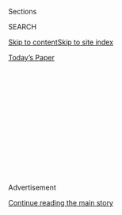 <div id="app">

<div>

<div>

<div>

<div class="NYTAppHideMasthead css-1q2w90k e1suatyy0">

<div class="section css-ui9rw0 e1suatyy2">

<div class="css-eph4ug er09x8g0">

<div class="css-6n7j50">

</div>

<span class="css-1dv1kvn">Sections</span>

<div class="css-10488qs">

<span class="css-1dv1kvn">SEARCH</span>

</div>

[Skip to content](#site-content)[Skip to site
index](#site-index)

</div>

<div class="css-10698na e1huz5gh0">

</div>

</div>

<div id="masthead-bar-one" class="section hasLinks css-15hmgas e1csuq9d3">

<div class="css-uqyvli e1csuq9d0">

</div>

<div class="css-1uqjmks e1csuq9d1">

</div>

<div class="css-9e9ivx">

[](https://myaccount.nytimes3xbfgragh.onion/auth/login?response_type=cookie&client_id=vi)

</div>

<div class="css-1bvtpon e1csuq9d2">

[Today’s
Paper](https://www.nytimes3xbfgragh.onion/section/todayspaper)

</div>

</div>

</div>

</div>

<div data-aria-hidden="false">

<div id="site-content" data-role="main">

<div>

<div class="css-1aor85t" style="opacity:0.000000001;z-index:-1;visibility:hidden">

<div class="css-1hqnpie">

<div class="css-epjblv">

<span class="css-100wwgy">Finding a Place for Third-Culture Kids in the
Culture</span>

</div>

<div class="css-k008qs">

<div class="css-o5pzib">

<span class="css-18z7m18"></span>

<div>

</div>

</div>

<span class="css-1n6z4y">https://nyti.ms/3bO144F</span>

<div class="css-1705lsu">

<div class="css-4xjgmj">

<div class="css-4skfbu" data-role="toolbar" data-aria-label="Social Media Share buttons, Save button, and Comments Panel with current comment count" data-testid="share-tools">

  - 
  - 
  - 
  - 
    
    <div class="css-6n7j50">
    
    </div>

  - 

</div>

</div>

</div>

</div>

</div>

</div>

<div class="css-13pd83m">

</div>

<div id="top-wrapper" class="css-1sy8kpn">

<div id="top-slug" class="css-l9onyx">

Advertisement

</div>

[Continue reading the main
story](#after-top)

<div class="ad top-wrapper" style="text-align:center;height:100%;display:block;min-height:250px">

<div id="top" class="place-ad" data-position="top" data-size-key="top">

</div>

</div>

<div id="after-top">

</div>

</div>

<div>

<div id="sponsor-wrapper" class="css-1hyfx7x">

<div id="sponsor-slug" class="css-19vbshk">

Supported by

</div>

[Continue reading the main
story](#after-sponsor)

<div id="sponsor" class="ad sponsor-wrapper" style="text-align:center;height:100%;display:block">

</div>

<div id="after-sponsor">

</div>

</div>

<div class="css-186x18t">

</div>

<div class="css-1vkm6nb ehdk2mb0">

# Finding a Place for Third-Culture Kids in the Culture

</div>

In his new HBO series, the filmmaker Luca Guadagnino revisits a timeless
yet timely question: What does it mean to be from everywhere and nowhere
at once?

<div class="css-79elbk" data-testid="photoviewer-wrapper">

<div class="css-z3e15g" data-testid="photoviewer-wrapper-hidden">

</div>

<div class="css-1a48zt4 ehw59r15" data-testid="photoviewer-children">

![<span class="css-1l9o2ey e13ogyst0" data-aria-hidden="true">Jack Dylan
Grazer in Veneto, Italy, in Luca Guadagnino’s “We Are Who We
Are.”</span><span class="css-1nlbvxy e1z0qqy90" itemprop="copyrightHolder"><span class="css-1ly73wi e1tej78p0">Credit...</span><span><span>Yannis
Drakoulidis/HBO</span></span></span>](https://static01.graylady3jvrrxbe.onion/images/2020/09/11/t-magazine/entertainment/luca-slide-OCJ2/luca-slide-OCJ2-articleLarge.jpg?quality=75&auto=webp&disable=upscale)

</div>

</div>

<div class="css-18e8msd">

<div class="css-vp77d3 epjyd6m0">

<div class="css-1baulvz">

By <span class="css-1baulvz last-byline" itemprop="name">Noor
Brara</span>

</div>

</div>

  - Sept. 11,
    2020

  - 
    
    <div class="css-4xjgmj">
    
    <div class="css-d8bdto" data-role="toolbar" data-aria-label="Social Media Share buttons, Save button, and Comments Panel with current comment count" data-testid="share-tools">
    
      - 
      - 
      - 
      - 
        
        <div class="css-6n7j50">
        
        </div>
    
      - 
    
    </div>
    
    </div>

</div>

</div>

<div class="section meteredContent css-1r7ky0e" name="articleBody" itemprop="articleBody">

<div class="css-1fanzo5 StoryBodyCompanionColumn">

<div class="css-53u6y8">

On a blanched, sun-baked afternoon, two teenagers, a boy and a girl,
wander into a grocery store to pick up lunch. Fraser is a recent
transplant from New York, and Britney a new friend who has lived her
life evenly between South Korea, Germany and Italy, though you’d never
know it by her American drawl or the pop music she blares through her
headphones. To the viewer, the scene presents like quotidian life in the
United States — but for the fact that it takes place in Veneto, Italy,
on a military base where families work and attend school, their children
running off every evening to dance and drink by the cerulean sea
alongside their friends from town with whom they scheme and share
secrets, whispered in fluent Italian. In a few years, many of them will
ready themselves for a move — to another home on another military base
in another country, with a supermarket configured to look exactly like
this one. “They look the same so you don’t feel lost,” Britney tells
Fraser. “Do you ever feel lost?” he asks. She shrugs.

The idea that a sense of belonging is challenged by the straddling of
cultures is hardly a revelation; nearly every maker whose back story was
shaped by more than one place has arrived at some version of that
conclusion. But rarely do we hear the stories of so-called
“third-culture kids” and the private, nomadic worlds in which they are
raised, marked by a certain shared disorientation and the sense that
home is everywhere and nowhere at once. It’s for this reason that the
Italian director [Luca
Guadagnino](https://www.nytimes3xbfgragh.onion/2018/09/19/t-magazine/luca-guadagnino-interior-design-lake-como-house.html)
will attempt to unpack one iteration of this experience — through
Fraser, Britney and their five best friends — in “[We Are Who We
Are](https://www.nytimes3xbfgragh.onion/2020/09/10/arts/television/luca-guadagnino.html),”
an eight-part series premiering this September on HBO that pulls back
the curtain on the experiences of the children of military families
abroad and other third-culture kids like them, whose place in the world
now feels both more tenuous and important than ever before.

<div class="css-1q1hscp">

<div class="css-1xk4eoy">

<div id="TMAG">

</div>

</div>

</div>

</div>

</div>

<div class="css-79elbk" data-testid="photoviewer-wrapper">

<div class="css-z3e15g" data-testid="photoviewer-wrapper-hidden">

</div>

<div class="css-1a48zt4 ehw59r15" data-testid="photoviewer-children">

![<span class="css-1l9o2ey e13ogyst0" data-aria-hidden="true">Jordan
Kristine Seamón and Grazer in “We Are Who We
Are.”</span><span class="css-1nlbvxy e1z0qqy90" itemprop="copyrightHolder"><span class="css-1ly73wi e1tej78p0">Credit...</span><span>Yannis
Drakoulidis/HBO</span></span>](https://static01.graylady3jvrrxbe.onion/images/2020/09/11/t-magazine/entertainment/luca-slide-NX7J/luca-slide-NX7J-articleLarge.jpg?quality=75&auto=webp&disable=upscale)

</div>

</div>

<div class="css-1fanzo5 StoryBodyCompanionColumn">

<div class="css-53u6y8">

Coined by the American sociologist Ruth Useem in the 1950s, the term
“[third-culture
kid](https://www.nytimes3xbfgragh.onion/2018/10/09/smarter-living/the-edit-moving-alot.html)”
was conceived for expatriate children who spend their formative years
overseas, shaped by the multicultural, peripatetic spheres of their
parents, many of whom are diplomats, military members or others working
in foreign service. They relocate frequently and enroll their children
in international schools, exposing them to miniature realms cultivated
by peers from nations far and wide, whose customs, languages and mores
coalesce, birthing hybrid or “third” cultures that are globe-spanning,
diverse, highly empathic and oftentimes difficult to translate outside
these environments.

</div>

</div>

<div class="css-1fanzo5 StoryBodyCompanionColumn">

<div class="css-53u6y8">

Perhaps because this life is characteristically slippery, it’s struggled
to become clearly defined in the culture, even in fictional stories,
suited though they are to crafting imagined worlds. Ironically, while
most TCKs cite the ability to relate to nearly everyone, their own
narratives suffer a relatability problem, perhaps because their youthful
experiences, relegated wholly to remembrance and recollection, are in
many ways too singular and strange-seeming to others. Still, there are
characters that have managed to catch hold, the complexities of their
placelessness often anchored to more universal quandaries: Elio Perlman,
played by Timothée Chalamet in Guadagnino’s 2017 film adaptation of
André Aciman’s “[Call Me By Your
Name](https://www.nytimes3xbfgragh.onion/2017/11/22/movies/call-me-by-your-name-review-armie-hammer.html)”
is one such example; a trilingual adolescent reared in the university
orbit between the United States and Northern Italy — his father is from
the former, his mother the latter — he casts his American and European
identities on and off with a kind of begrudging ease, lording them over
his father’s visiting graduate student, Oliver (Armie Hammer), on some
days, while on others he’s consumed by a sort of languid estrangement
from everyone around him, retreating into himself. Though the story is
propelled forward by the unfurling of muffled desire and fleeting
boyhood, it’s hard not to notice how a defined cultural identity — or
lack thereof — inevitably underscores Elio’s coming-of-age, as he
pursues different versions of himself in different relationships: in
English with Oliver, in French and Italian with his girlfriend Marzia
and in all three with his parents, code-switching in what feels like a
futile attempt to stitch together facets of a fractured
self.

</div>

</div>

<div class="css-79elbk" data-testid="photoviewer-wrapper">

<div class="css-z3e15g" data-testid="photoviewer-wrapper-hidden">

</div>

<div class="css-1a48zt4 ehw59r15" data-testid="photoviewer-children">

<div class="css-1xdhyk6 erfvjey0">

<span class="css-1ly73wi e1tej78p0">Image</span>

<div class="css-zjzyr8">

<div data-testid="lazyimage-container" style="height:257.77777777777777px">

</div>

</div>

</div>

<span class="css-1l9o2ey e13ogyst0" data-aria-hidden="true">Timothée
Chalamet in “Call Me By Your
Name.”</span><span class="css-1nlbvxy e1z0qqy90" itemprop="copyrightHolder"><span class="css-1ly73wi e1tej78p0">Credit...</span><span>Sony
Pictures Classics, via Associated Press</span></span>

</div>

</div>

<div class="css-1fanzo5 StoryBodyCompanionColumn">

<div class="css-53u6y8">

Of course, how Elio conveys this onscreen may have more to do with
Guadagnino himself, who has long constructed his complex, layered
characters partly in his own image. “That’s me,” he says immediately
over Zoom in August, when I read off Useem’s definition of a ****
third-culture kid. “I was born in Palermo, and moved almost right away
to Ethiopia. I spent the first six years of my life there. Then we went
to Rome, then Palermo again and then back to Rome, then to Milan and to
London. I feel the most important aspect of being a filmmaker is to be
really aware of what forms you as much as what’s in front of you. So, I
always try to keep in mind what I could have been experiencing during my
youth in all these places through the prism of these complex stories I
tell.”

If asked, any third-culture kid will tell you that shape-shifting —
rousing one of the many selves stacked within you to best suit the place
you’re in — becomes a necessary survival skill, a sort of feigned
fitting in that allows you to relate something of yourself to nearly
everyone you meet. As someone raised between New York and the diplobrat
bubble of an international school in New Delhi, India, where friends
would come and go every few years, I became adept at calibrating myself
to find **** the points of connection between us, able to relate equally
to someone from South Korea, Iceland, Japan, Italy or Jamaica, in many
cases more so than to other Indian Americans whose lives, at least on
paper, read closer to my own. And because our **** stories couldn’t be
gleaned from our outward appearances, accents or possessions, we all
came humble to the table, open and permeable and ready to barter the
surfaces of our souls: our learnings, our languages, our cuisines, our
clothing.

</div>

</div>

<div class="css-1fanzo5 StoryBodyCompanionColumn">

<div class="css-53u6y8">

While all of this contributed, certainly, to feeling perennially adrift
(according to multiple studies by Useem and others, much as they may
try, adult TCKs never wholly repatriate culturally), it blotted the
sensation of feeling like we’d “grown up at an angle to everywhere and
everyone,” as the writer Pico Iyer — of Indian parentage, raised between
England and California, who now lives between the latter and Japan —
told me during a recent phone conversation. In his own work, Iyer has
spent a lifetime examining this feeling and others that result from
cultural crisscrossing, both out in the world in “[Video Night in
Kathmandu](https://archive.nytimes3xbfgragh.onion/www.nytimes3xbfgragh.onion/books/97/08/10/bookend/9026.html)*,*”
** a 1988 collection of essays which examines the unlikely cultural
points at which East and West meet across Asia *—* Japan’s affinity for
baseball, say, or the Philippines’ obsession with country and western
music — and then in “[The Global
Soul](https://www.penguinrandomhouse.com/books/85777/the-global-soul-by-pico-iyer/),”
written twelve years later, which studied, conversely, the
crisscrossings that take place within. Iyer found peace in accepting
that belonging had little to do with geography, but rather a collection
of personal interests, ideas and relationships accumulated over time.
“Growing up with three cultures around or inside me, I felt that I
could define myself by my passions, not my passport,” he says. “In some
ways, I would never be Indian or English or Californian, and that was
quite freeing, though people may always define me by my skin color or
accent. But also, because I didn’t have that external way of defining
myself, I had to be really rigorous and directed in grounding myself
internally, through my values and loyalties and to the people I hold
closest to
me.”

</div>

</div>

<div class="css-79elbk" data-testid="photoviewer-wrapper">

<div class="css-z3e15g" data-testid="photoviewer-wrapper-hidden">

</div>

<div class="css-1a48zt4 ehw59r15" data-testid="photoviewer-children">

<div class="css-1xdhyk6 erfvjey0">

<span class="css-1ly73wi e1tej78p0">Image</span>

<div class="css-zjzyr8">

<div data-testid="lazyimage-container" style="height:297.0888888888889px">

</div>

</div>

</div>

</div>

</div>

<div class="css-1fanzo5 StoryBodyCompanionColumn">

<div class="css-53u6y8">

Others have found freedom in the same, becoming natural shape-shifters
whose value systems transcend borders to instill a sense of home. The
most famous example is probably Barack Obama, whose 1995 memoir, **
“[Dreams From My Father: A Story of Race and
Inheritance,](https://www.nytimes3xbfgragh.onion/2009/01/19/books/19read.html)”
** whirls through Jakarta, Seattle, Kenya and Hawaii with unsparing
analysis of what it means to belong to multiple worlds and therefore to
none of them, but to find, later, that refuge lies in the space between
all of them — and in the ability to unite not just your worlds but
others’, too. As much as the third-culture experience is clouded by the
fog of liminality, it’s informed also by the ability to define oneself
on one’s own terms, difficult as that endeavor may be in the face of
increasing scrutiny toward globalism and those formed by it.

The presentation of this — dazzling and dressed up — is what makes “We
Are Who We Are” ** thrilling to watch. Its characters come alive in the
blur, filling in one another’s spaces and dancing over questions of
home, while bragging about where they’ve been, their exchanges captured
in shimmering, slow-motion interludes scored to original music, the
silky synth pop of Blood Orange. And while the show takes place in the
run-up to the 2016 election, its politics remain a quiet drumbeat in the
offing, its spotlight focused wholly on all the ways by which
differences are, in fact, paradoxically harmonious when everyone is
otherized. In fashioning themselves to evade traditional modes of
identification (culturally, politically, sexually and through gender),
these characters build their own castles in the sky. “When you grow up
this way, there is a feeling of being lost, but to be lost is also to be
open,” Guadagnino says. “It reminds us of our empathy, and of what we
share if we were only to try and find it.”

This may be the ultimate lesson of third-culture kids’ stories. In the
late [Kobe Bryant](https://www.nytimes3xbfgragh.onion/spotlight/kobe)’s
2018 book “The Mamba Mentality,” which offers a glimpse into his
childhood years in Reggio Emilia, Italy, he discusses the importance of
having learned how to navigate a new culture with compassion. Though he
eventually settled down in America — becoming not only one of its sports
heroes, but **** one of its cultural icons, too — he continued to make
frequent trips back to Italy, where he’d speak the sort of Italian that
boasted a native European bravado, a casual swagger that rode along his
perfect pronunciation. And when he died in Los Angeles, he died in
Reggio Emilia, too, where they mourned a version of him America never
knew, except for the Italian names he had chosen for his daughters:
Gianna, Natalia, Bianka and
Capri.

</div>

</div>

<div class="css-79elbk" data-testid="photoviewer-wrapper">

<div class="css-z3e15g" data-testid="photoviewer-wrapper-hidden">

</div>

<div class="css-1a48zt4 ehw59r15" data-testid="photoviewer-children">

<div class="css-1xdhyk6 erfvjey0">

<span class="css-1ly73wi e1tej78p0">Image</span>

<div class="css-zjzyr8">

<div data-testid="lazyimage-container" style="height:284.84444444444443px">

</div>

</div>

</div>

</div>

</div>

<div class="css-1fanzo5 StoryBodyCompanionColumn">

<div class="css-53u6y8">

Of course, not all depictions of third-culture life have been so
uplifting. Occasionally, too, these characters **** are written to be
spoofed and ridiculed, assigned snobbish attitudes and superiority
complexes. Without proper context, it can appear as if they need too
much and require a sort of excess to keep them perpetually moving,
making it hard to divorce third-culture life from that of overt wealth
and privilege, or an indifference to local customs. In the 2018 Netflix
show
“[You](https://www.nytimes3xbfgragh.onion/2019/01/24/arts/television/penn-badgley-you-netflix.html),”
the model-actress Hari Nef portrays Blythe, a third-culture poet prodigy
whose parents worked for the state department and raised her between
Papua New Guinea and Tokyo. When the central character, Beck — a timid,
hopeful writer played by Elizabeth Lail — meets her, she looks her up
and down and smirks before asking, “Jersey, right?” and runs off to take
a call from her grandparents in Swedish. In the third-culture writer
Stephanie LaCava’s forthcoming novel, “[The
Superrationals](https://mitpress.mit.edu/books/superrationals),” which
dives into the torrid waters of the international art world, the
protagonist Mathilde, raised between the U.S. and France, is ridiculed
relentlessly by “the girls,” a catty clique of gallery insiders who
dislike her for all the ways in which she’s different (“What *is* that
name?” they ask. “Is she even French? She’s so pretentious”). And in
2010’s ** “Sidewalks,” a razor-sharp collection of essays about the
failures of finding home in lived experiences and written ones alike,
[Valeria
Luiselli](https://www.nytimes3xbfgragh.onion/2019/02/07/arts/valeria-luiselli-lost-children-archive.html)
— the author of the 2019 novel “Lost Children Archive” and the daughter
of a Mexican diplomat formed by an upbringing in Costa Rica, South
Korea, India and South Africa — sarcastically comments on her own
selection of Mexico as “her country,” driven mostly by cynicism and “a
sort of spiritual laziness than an authentic act of faith.” She admits
she’s never felt true allegiance to anywhere she’s lived, knowing only
that she must continue roaming.

</div>

</div>

<div class="css-1fanzo5 StoryBodyCompanionColumn">

<div class="css-53u6y8">

But all these stories, of course, predate the precarious state we find
ourselves in today, when borders are clamping down in domino effect,
driven in part by the Covid-19 pandemic, itself a case against globalism
and the speed at which interconnectedness can burn it all down,
imperiling not only our ability to travel but limiting those who find
selfhood in marginal spaces, whose stories underscore the urgency of
seeing the world as one. And while internationalism deserves
examination, what we stand to lose without it is our ability to lift one
another up, to find each other in the in-between. One might look to
Kamala Harris — who, born to Jamaican and Indian parents, often
discusses her ability to consider multiple sides — or Obama before her.
Such voices, with their chameleonic stories and sensibilities, help
locate the light in the dark.

</div>

</div>

<div>

</div>

</div>

<div>

</div>

<div>

</div>

<div>

</div>

<div>

<div id="bottom-wrapper" class="css-1ede5it">

<div id="bottom-slug" class="css-l9onyx">

Advertisement

</div>

[Continue reading the main
story](#after-bottom)

<div id="bottom" class="ad bottom-wrapper" style="text-align:center;height:100%;display:block;min-height:90px">

</div>

<div id="after-bottom">

</div>

</div>

</div>

</div>

</div>

## Site Index

<div>

</div>

## Site Information Navigation

  - [© <span>2020</span> <span>The New York Times
    Company</span>](https://help.nytimes3xbfgragh.onion/hc/en-us/articles/115014792127-Copyright-notice)

<!-- end list -->

  - [NYTCo](https://www.nytco.com/)
  - [Contact
    Us](https://help.nytimes3xbfgragh.onion/hc/en-us/articles/115015385887-Contact-Us)
  - [Work with us](https://www.nytco.com/careers/)
  - [Advertise](https://nytmediakit.com/)
  - [T Brand Studio](http://www.tbrandstudio.com/)
  - [Your Ad
    Choices](https://www.nytimes3xbfgragh.onion/privacy/cookie-policy#how-do-i-manage-trackers)
  - [Privacy](https://www.nytimes3xbfgragh.onion/privacy)
  - [Terms of
    Service](https://help.nytimes3xbfgragh.onion/hc/en-us/articles/115014893428-Terms-of-service)
  - [Terms of
    Sale](https://help.nytimes3xbfgragh.onion/hc/en-us/articles/115014893968-Terms-of-sale)
  - [Site
    Map](https://spiderbites.nytimes3xbfgragh.onion)
  - [Help](https://help.nytimes3xbfgragh.onion/hc/en-us)
  - [Subscriptions](https://www.nytimes3xbfgragh.onion/subscription?campaignId=37WXW)

</div>

</div>

</div>

</div>
